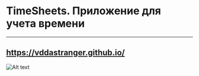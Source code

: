 # TimeSheets. Приложение для учета времени

---
https://vddastranger.github.io/
---

![Alt text](https://sun9-30.userapi.com/18VNZepES1MNtvQVOqxMQObRa5zItjFA6Vj8UA/bcVqbyQp534.jpg "Screenshot")
